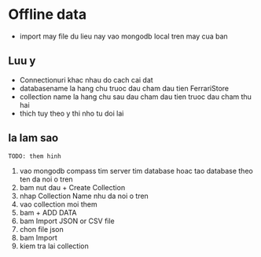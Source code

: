 # Offline data

- import may file du lieu nay vao mongodb local tren may cua ban

## Luu y

- Connectionuri khac nhau do cach cai dat
- databasename la hang chu truoc dau cham dau tien FerrariStore
- collection name la hang chu sau dau cham dau tien truoc dau cham thu hai
- thich tuy theo y thi nho tu doi lai

## la lam sao

`TODO: them hinh`
1. vao mongodb compass tim server tim database hoac tao database theo ten da noi o tren
2. bam nut dau + Create Collection
3. nhap Collection Name nhu da noi o tren
4. vao collection moi them
5. bam + ADD DATA
6. bam Import JSON or CSV file
7. chon file json
8. bam Import
9. kiem tra lai collection